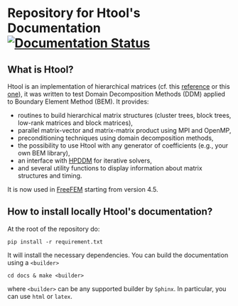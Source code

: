 # Repository for Htool's Documentation [![Documentation Status](https://readthedocs.org/projects/htool-documentation/badge/?version=latest)](https://htool-documentation.readthedocs.io/en/latest/?badge=latest)

## What is Htool?

Htool is an implementation of hierarchical matrices (cf. this [reference](http://www.springer.com/gp/book/9783662473238) or this [one](http://www.springer.com/gp/book/9783540771463)), it was written to test Domain Decomposition Methods (DDM) applied to Boundary Element Method (BEM). It provides:

* routines to build hierarchical matrix structures (cluster trees, block trees, low-rank matrices and block matrices),
* parallel matrix-vector and matrix-matrix product using MPI and OpenMP,
* preconditioning techniques using domain decomposition methods,
* the possibility to use Htool with any generator of coefficients (e.g., your own BEM library),
* an interface with [HPDDM](https://github.com/hpddm/hpddm) for iterative solvers,
* and several utility functions to display information about matrix structures and timing.

It is now used in [FreeFEM](https://freefem.org) starting from version 4.5.

## How to install locally Htool's documentation?

At the root of the repository do:

`pip install -r requirement.txt`

It will install the necessary dependencies. You can build the documentation using a `<builder>`

`cd docs & make <builder>`

where `<builder>` can be any supported builder by `Sphinx`. In particular, you can use `html` or `latex`.
